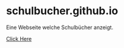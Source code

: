 # schulbucher.github.io
Eine Webseite welche Schulbücher anzeigt.

[Click Here](https://schulbucher.github.io)
